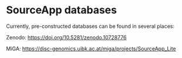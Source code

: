 # SourceApp databases



Currently, pre-constructed databases can be found in several places:

Zenodo: https://doi.org/10.5281/zenodo.10728776

MiGA: https://disc-genomics.uibk.ac.at/miga/projects/SourceApp_Lite
